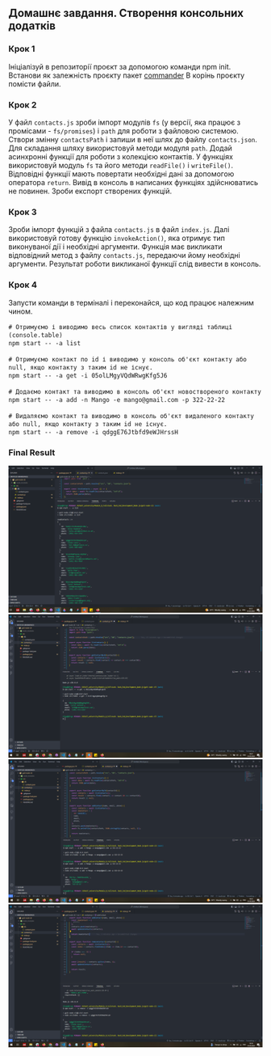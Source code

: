 ## Домашнє завдання. Створення консольних додатків

### Крок 1

Ініціалізуй в репозиторії проєкт за допомогою команди npm init. Встанови як залежність проєкту пакет [commander](https://www.npmjs.com/package/commander)
В корінь проєкту помісти файли.

### Крок 2

У файл `contacts.js` зроби імпорт модулів `fs` (у версії, яка працює з промісами - `fs/promises`) і `path` для роботи з файловою системою.
Створи змінну `contactsPath` і запиши в неї шлях до файлу `contacts.json`. Для складання шляху використовуй методи модуля `path`.
Додай асинхронні функції для роботи з колекцією контактів. У функціях використовуй модуль `fs` та його методи `readFile()` і `writeFile()`. Відповідні функції мають повертати необхідні дані за допомогою оператора `return`. Вивід в консоль в написаних функціях здійснюватись не повинен.
Зроби експорт створених функцій.

### Крок 3

Зроби імпорт функцій з файла `contacts.js` в файл `index.js`.
Далі використовуй готову функцію `invokeAction()`, яка отримує тип виконуваної дії і необхідні аргументи. Функція має викликати відповідний метод з файлу `contacts.js`, передаючи йому необхідні аргументи. Результат роботи викликаної функції слід вивести в консоль.

### Крок 4

Запусти команди в терміналі і переконайся, що код працює належним чином.

```
# Отримуємо і виводимо весь список контактів у вигляді таблиці (console.table)
npm start -- -a list

# Отримуємо контакт по id і виводимо у консоль об'єкт контакту або null, якщо контакту з таким id не існує.
npm start -- -a get -i 05olLMgyVQdWRwgKfg5J6

# Додаємо контакт та виводимо в консоль об'єкт новоствореного контакту
npm start -- -a add -n Mango -e mango@gmail.com -p 322-22-22

# Видаляємо контакт та виводимо в консоль об'єкт видаленого контакту або null, якщо контакту з таким id не існує.
npm start -- -a remove -i qdggE76Jtbfd9eWJHrssH
```

### Final Result

![screencapture](./assets/task_1.png)
![screencapture](./assets/task_2.png)
![screencapture](./assets/task_3.png)
![screencapture](./assets/task_4.png)
